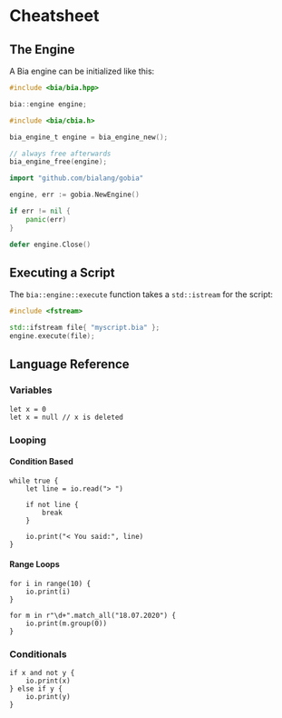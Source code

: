 # Cheatsheet

## The Engine

A Bia engine can be initialized like this:

```C++ tab=
#include <bia/bia.hpp>

bia::engine engine;
```

```C tab=
#include <bia/cbia.h>

bia_engine_t engine = bia_engine_new();

// always free afterwards
bia_engine_free(engine);
```

```Go tab=
import "github.com/bialang/gobia"

engine, err := gobia.NewEngine()

if err != nil {
	panic(err)
}

defer engine.Close()
```

## Executing a Script

The `bia::engine::execute` function takes a `std::istream` for the script:

```C++ tab=
#include <fstream>

std::ifstream file{ "myscript.bia" };
engine.execute(file);
```

## Language Reference

### Variables

```Bia
let x = 0
let x = null // x is deleted
```

### Looping

#### Condition Based

```Bia
while true {
	let line = io.read("> ")

	if not line {
		break
	}

	io.print("< You said:", line)
}
```

#### Range Loops

```Bia
for i in range(10) {
	io.print(i)
}

for m in r"\d+".match_all("18.07.2020") {
	io.print(m.group(0))
}
```

### Conditionals

```Bia
if x and not y {
	io.print(x)
} else if y {
	io.print(y)
}
```
